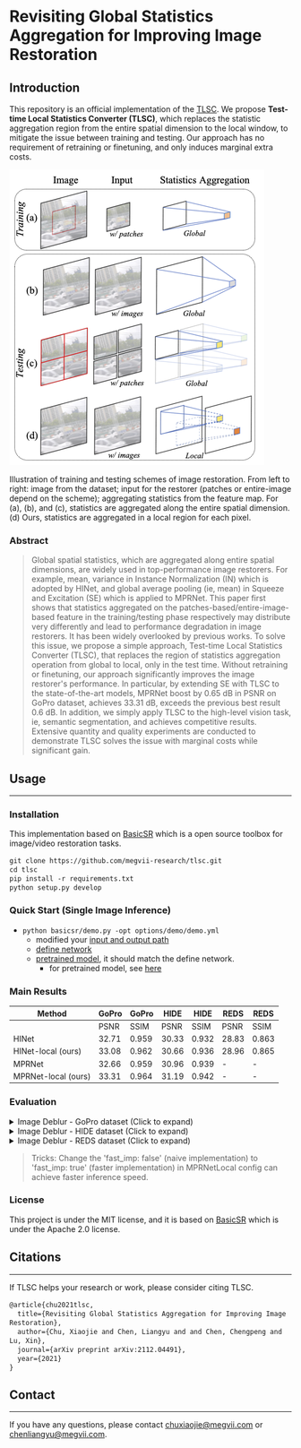 Revisiting Global Statistics Aggregation for Improving Image Restoration
========
<!-- #### Xiaojie Chu, Liangyu Chen, Chengpeng Chen, Xin Lu -->

## Introduction 
This repository is an official implementation of the [TLSC](https://arxiv.org/pdf/2112.04491.pdf). We propose **Test-time Local Statistics Converter (TLSC)**, which replaces the statistic aggregation region from the entire spatial dimension to the local window, to mitigate the issue between training and testing. Our approach has no requirement of retraining or finetuning, and only induces marginal extra costs.

<img src="figures/pipeline.png" alt="arch" style="zoom:100%;" />

Illustration of training and testing schemes of image restoration. From left to right: image from the dataset; input for the restorer (patches or entire-image depend on the scheme); aggregating statistics from the feature map. For (a), (b), and (c), statistics are aggregated along the entire spatial dimension. (d) Ours, statistics are aggregated in a local region for each pixel. 

### Abstract
> Global spatial statistics, which are aggregated along entire spatial dimensions, are widely used in top-performance image restorers. For example, mean, variance in Instance Normalization (IN) which is adopted by HINet, and global average pooling (ie, mean) in Squeeze and Excitation (SE) which is applied to MPRNet.
This paper first shows that statistics aggregated on the patches-based/entire-image-based feature in the training/testing phase respectively may distribute very differently and lead to performance degradation in image restorers. It has been widely overlooked by previous works.
To solve this issue, we propose a simple approach, Test-time Local Statistics Converter (TLSC), that replaces the region of statistics aggregation operation from global to local, only in the test time. Without retraining or finetuning, our approach significantly improves the image restorer's performance. In particular, by extending SE with TLSC to the state-of-the-art models, MPRNet boost by 0.65 dB in PSNR on GoPro dataset, achieves 33.31 dB, exceeds the previous best result 0.6 dB. In addition, we simply apply TLSC to the high-level vision task, ie, semantic segmentation, and achieves competitive results. Extensive quantity and quality experiments are conducted to demonstrate TLSC solves the issue with marginal costs while significant gain.


## Usage
---
### Installation

This implementation based on [BasicSR](https://github.com/xinntao/BasicSR) which is a open source toolbox for image/video restoration tasks. 

<!-- ```python
python 3.8.10
pytorch 1.10.0
cuda 10.2
``` -->


```
git clone https://github.com/megvii-research/tlsc.git
cd tlsc
pip install -r requirements.txt
python setup.py develop
```

### Quick Start (Single Image Inference)


* ```python basicsr/demo.py -opt options/demo/demo.yml```
  * modified your [input and output path](https://github.com/megvii-research/tlsc/blob/main/options/demo/demo.yml#L16-L17)
  * [define network](https://github.com/megvii-research/tlsc/blob/main/options/demo/demo.yml#L20-L24)
  * [pretrained model](https://github.com/megvii-research/tlsc/blob/main/options/demo/demo.yml#L28), it should match the define network.
     * for pretrained model, see [here](https://github.com/megvii-research/tlsc/blob/main/experiments/pretrained_models/README.md)

### Main Results
| Method | GoPro | GoPro | HIDE | HIDE | REDS | REDS 
|-------------------------|----------------------------|---------------------------|---------------------------|--------------------------| --------------------------| --------------------------| 
|                         | PSNR                       | SSIM                      | PSNR                      | SSIM                     | PSNR  | SSIM  |        |
| HINet                   | 32.71                      | 0.959                     | 30.33                     | 0.932                    | 28.83 | 0.863 | 
| HINet-local (ours)            | 33.08                      | 0.962                     | 30.66                     | 0.936                    | 28.96 | 0.865 | 
| MPRNet                  | 32.66                      | 0.959                     | 30.96                     | 0.939                    | - | - | 
| MPRNet-local (ours)          | 33.31                      | 0.964                     | 31.19                     | 0.942                    | - | - | 



### Evaluation
<details>
  <summary>Image Deblur - GoPro dataset (Click to expand) </summary>

* prepare data

  * ```mkdir ./datasets/GoPro ```
  
  * download the [test](https://drive.google.com/drive/folders/1a2qKfXWpNuTGOm2-Jex8kfNSzYJLbqkf) set in ./datasets/GoPro/test (refer to [MPRNet](https://github.com/swz30/MPRNet)) 
  * it should be like:
  
    ```bash
    ./datasets/
    ./datasets/GoPro/test/
    ./datasets/GoPro/test/input/
    ./datasets/GoPro/test/target/
    ```

* eval
  * download [pretrained HINet](https://drive.google.com/file/d/1dw8PKVkLfISzNtUu3gqGh83NBO83ZQ5n/view?usp=sharing) to ./experiments/pretrained_models/HINet-GoPro.pth
  * ```python basicsr/test.py -opt options/test/HIDE/MPRNetLocal-HIDE.yml  ```

  * download [pretrained MPRNet](https://drive.google.com/file/d/1QwQUVbk6YVOJViCsOKYNykCsdJSVGRtb/view) to ./experiments/pretrained_models/MPRNet-GoPro.pth
  * ```python basicsr/test.py -opt options/test/HIDE/MPRNetLocal-HIDE.yml  ```
  
</details>

<details>
  <summary>Image Deblur - HIDE dataset (Click to expand) </summary>

* prepare data

  * ```mkdir ./datasets/HIDE ```
  
  * download the [test](https://drive.google.com/drive/folders/1nRsTXj4iTUkTvBhTcGg8cySK8nd3vlhK?usp=sharing) set in ./datasets/HIDE/test (refer to [MPRNet](https://github.com/swz30/MPRNet)) 
  * it should be like:
  
    ```bash
    ./datasets/
    ./datasets/HIDE/test/
    ./datasets/HIDE/test/input/
    ./datasets/HIDE/test/target/
    ```

* eval
  * download [pretrained HINet](https://drive.google.com/file/d/1dw8PKVkLfISzNtUu3gqGh83NBO83ZQ5n/view?usp=sharing) to ./experiments/pretrained_models/HINet-GoPro.pth
  * ```python basicsr/test.py -opt options/test/GoPro/MPRNetLocal-GoPro.yml  ```

  * download [pretrained MPRNet](https://drive.google.com/file/d/1QwQUVbk6YVOJViCsOKYNykCsdJSVGRtb/view) to ./experiments/pretrained_models/MPRNet-GoPro.pth
  * ```python basicsr/test.py -opt options/test/GoPro/MPRNetLocal-GoPro.yml  ```
  
</details>

<details><summary> Image Deblur - REDS dataset (Click to expand) </summary>

* prepare data

  * ```mkdir ./datasets/REDS```

  * download the val set from [val_blur](https://drive.google.com/file/d/1EqQljcGMcm5oCr71KpMfXREPXV3lpMGW/view?usp=sharing), [val_sharp](https://drive.google.com/file/d/1MGeObVQ1-Z29f-myDP7-8c3u0_xECKXq/view?usp=sharing) to ./datasets/REDS/ and unzip them.

  * it should be like

    ```
    ./datasets/
    ./datasets/REDS/
    ./datasets/REDS/val/
    ./datasets/REDS/val/val_blur_jpeg/
    ./datasets/REDS/val/val_sharp/
    ```

  * ```python scripts/data_preparation/reds.py```


    * flatten the folders and extract 300 validation images.

* eval


  * download [pretrained HINet](https://drive.google.com/file/d/1uYH8XvLgrn-Vg6L0NjUcO2Fblhqrc8TU/view?usp=sharing) to ./experiments/pretrained_models/HINet-REDS.pth
  * ```python basicsr/test.py -opt options/test/REDS/HINetLocal-REDS.yml``` 
</details>

> Tricks: Change the 'fast_imp: false' (naive implementation) to 'fast_imp: true' (faster implementation) in MPRNetLocal config can achieve faster inference speed. 


### License

This project is under the MIT license, and it is based on [BasicSR](https://github.com/xinntao/BasicSR) which is under the Apache 2.0 license.


## Citations
---
If TLSC helps your research or work, please consider citing TLSC.
```
@article{chu2021tlsc,
  title={Revisiting Global Statistics Aggregation for Improving Image Restoration},
  author={Chu, Xiaojie and Chen, Liangyu and and Chen, Chengpeng and Lu, Xin},
  journal={arXiv preprint arXiv:2112.04491},
  year={2021}
}
```

## Contact
---
If you have any questions, please contact chuxiaojie@megvii.com or chenliangyu@megvii.com.
